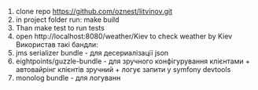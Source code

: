 1) clone repo https://github.com/oznest/litvinov.git
2) in project folder run: make build
3) Than make test to run tests
4) open http://localhost:8080/weather/Kiev to check weather by Kiev
Використав такі бандли:
1) jms serializer bundle - для десериалізації json
2) eightpoints/guzzle-bundle - для зручного конфігурування клієнтами + автовайрінг клієнтів зручний + логує запити у symfony devtools
3) monolog bundle - для логуванн